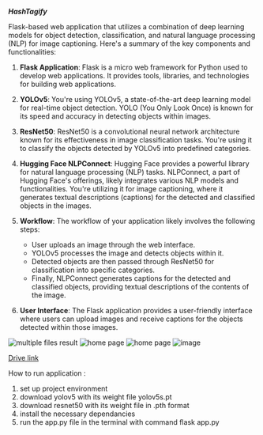 ***HashTagify***



Flask-based web application that utilizes a combination of deep learning models for object detection, classification, and natural language processing (NLP) for image captioning. Here's a summary of the key components and functionalities:

1. **Flask Application**: Flask is a micro web framework for Python used to develop web applications. It provides tools, libraries, and technologies for building web applications.

2. **YOLOv5**: You're using YOLOv5, a state-of-the-art deep learning model for real-time object detection. YOLO (You Only Look Once) is known for its speed and accuracy in detecting objects within images.

3. **ResNet50**: ResNet50 is a convolutional neural network architecture known for its effectiveness in image classification tasks. You're using it to classify the objects detected by YOLOv5 into predefined categories.

4. **Hugging Face NLPConnect**: Hugging Face provides a powerful library for natural language processing (NLP) tasks. NLPConnect, a part of Hugging Face's offerings, likely integrates various NLP models and functionalities. You're utilizing it for image captioning, where it generates textual descriptions (captions) for the detected and classified objects in the images.

5. **Workflow**: The workflow of your application likely involves the following steps:
   - User uploads an image through the web interface.
   - YOLOv5 processes the image and detects objects within it.
   - Detected objects are then passed through ResNet50 for classification into specific categories.
   - Finally, NLPConnect generates captions for the detected and classified objects, providing textual descriptions of the contents of the image.

6. **User Interface**: The Flask application provides a user-friendly interface where users can upload images and receive captions for the objects detected within those images.

![multiple files result](https://github.com/himanshugupta11002/object_detection_classifcation_and_captioning/assets/72141497/e93fadfa-5a8c-4239-a495-521bc08e05be)
![home page](https://github.com/himanshugupta11002/object_detection_classifcation_and_captioning/assets/72141497/8c02f2d5-d856-45b7-ab18-3d5080cb9bd2)
![home page](https://github.com/himanshugupta11002/object_detection_classifcation_and_captioning/assets/72141497/e7521684-3c1a-40db-b0a3-6040248988bb)
![image](https://github.com/user-attachments/assets/751afe62-498f-47ef-a1c7-d656627cfa6f)

<a href = 'https://drive.google.com/file/d/1T0YqbHcGGDni_OqWKeWUTpcwZf25Oik4/view?usp=sharing'>Drive link</a>

How to run application :
 1. set up project environment
 2. download yolov5 with its weight file yolov5s.pt
 3. download resnet50 with its weight file in .pth format
 4. install the necessary dependancies
 5. run the app.py file in the terminal with command flask app.py
